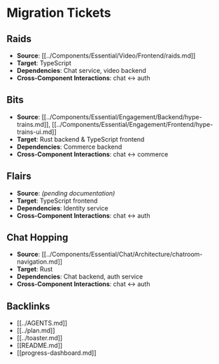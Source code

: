 # Migration Tickets

## Raids
- **Source**: [[../Components/Essential/Video/Frontend/raids.md]]
- **Target**: TypeScript
- **Dependencies**: Chat service, video backend
- **Cross-Component Interactions**: chat ↔ auth

## Bits
- **Source**: [[../Components/Essential/Engagement/Backend/hype-trains.md]], [[../Components/Essential/Engagement/Frontend/hype-trains-ui.md]]
- **Target**: Rust backend & TypeScript frontend
- **Dependencies**: Commerce backend
- **Cross-Component Interactions**: chat ↔ commerce

## Flairs
- **Source**: *(pending documentation)*
- **Target**: TypeScript frontend
- **Dependencies**: Identity service
- **Cross-Component Interactions**: chat ↔ auth

## Chat Hopping
- **Source**: [[../Components/Essential/Chat/Architecture/chatroom-navigation.md]]
- **Target**: Rust
- **Dependencies**: Chat backend, auth service
- **Cross-Component Interactions**: chat ↔ auth

## Backlinks
- [[../AGENTS.md]]
- [[../plan.md]]
- [[../toaster.md]]
- [[README.md]]
- [[progress-dashboard.md]]
